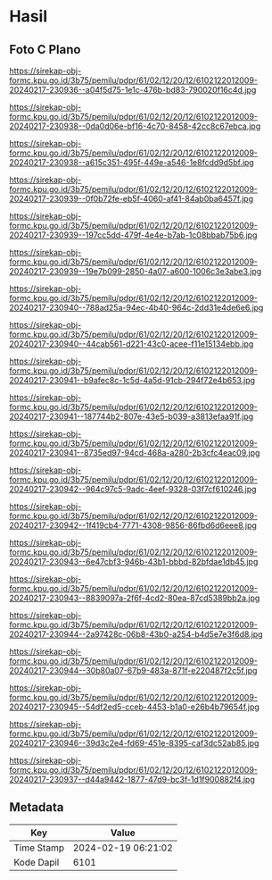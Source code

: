 # Hasil

## Foto C Plano

https://sirekap-obj-formc.kpu.go.id/3b75/pemilu/pdpr/61/02/12/20/12/6102122012009-20240217-230936--a04f5d75-1e1c-476b-bd83-790020f16c4d.jpg

https://sirekap-obj-formc.kpu.go.id/3b75/pemilu/pdpr/61/02/12/20/12/6102122012009-20240217-230938--0da0d06e-bf16-4c70-8458-42cc8c67ebca.jpg

https://sirekap-obj-formc.kpu.go.id/3b75/pemilu/pdpr/61/02/12/20/12/6102122012009-20240217-230938--a615c351-495f-449e-a546-1e8fcdd9d5bf.jpg

https://sirekap-obj-formc.kpu.go.id/3b75/pemilu/pdpr/61/02/12/20/12/6102122012009-20240217-230939--0f0b72fe-eb5f-4060-af41-84ab0ba6457f.jpg

https://sirekap-obj-formc.kpu.go.id/3b75/pemilu/pdpr/61/02/12/20/12/6102122012009-20240217-230939--197cc5dd-479f-4e4e-b7ab-1c08bbab75b6.jpg

https://sirekap-obj-formc.kpu.go.id/3b75/pemilu/pdpr/61/02/12/20/12/6102122012009-20240217-230939--19e7b099-2850-4a07-a600-1006c3e3abe3.jpg

https://sirekap-obj-formc.kpu.go.id/3b75/pemilu/pdpr/61/02/12/20/12/6102122012009-20240217-230940--788ad25a-94ec-4b40-964c-2dd31e4de6e6.jpg

https://sirekap-obj-formc.kpu.go.id/3b75/pemilu/pdpr/61/02/12/20/12/6102122012009-20240217-230940--44cab561-d221-43c0-acee-f11e15134ebb.jpg

https://sirekap-obj-formc.kpu.go.id/3b75/pemilu/pdpr/61/02/12/20/12/6102122012009-20240217-230941--b9afec8c-1c5d-4a5d-91cb-294f72e4b653.jpg

https://sirekap-obj-formc.kpu.go.id/3b75/pemilu/pdpr/61/02/12/20/12/6102122012009-20240217-230941--187744b2-807e-43e5-b039-a3813efaa91f.jpg

https://sirekap-obj-formc.kpu.go.id/3b75/pemilu/pdpr/61/02/12/20/12/6102122012009-20240217-230941--8735ed97-94cd-468a-a280-2b3cfc4eac09.jpg

https://sirekap-obj-formc.kpu.go.id/3b75/pemilu/pdpr/61/02/12/20/12/6102122012009-20240217-230942--964c97c5-9adc-4eef-9328-03f7cf610246.jpg

https://sirekap-obj-formc.kpu.go.id/3b75/pemilu/pdpr/61/02/12/20/12/6102122012009-20240217-230942--1f419cb4-7771-4308-9856-86fbd6d6eee8.jpg

https://sirekap-obj-formc.kpu.go.id/3b75/pemilu/pdpr/61/02/12/20/12/6102122012009-20240217-230943--6e47cbf3-946b-43b1-bbbd-82bfdae1db45.jpg

https://sirekap-obj-formc.kpu.go.id/3b75/pemilu/pdpr/61/02/12/20/12/6102122012009-20240217-230943--8839097a-2f6f-4cd2-80ea-87cd5389bb2a.jpg

https://sirekap-obj-formc.kpu.go.id/3b75/pemilu/pdpr/61/02/12/20/12/6102122012009-20240217-230944--2a97428c-06b8-43b0-a254-b4d5e7e3f6d8.jpg

https://sirekap-obj-formc.kpu.go.id/3b75/pemilu/pdpr/61/02/12/20/12/6102122012009-20240217-230944--30b80a07-67b9-483a-871f-e220487f2c5f.jpg

https://sirekap-obj-formc.kpu.go.id/3b75/pemilu/pdpr/61/02/12/20/12/6102122012009-20240217-230945--54df2ed5-cceb-4453-b1a0-e26b4b79654f.jpg

https://sirekap-obj-formc.kpu.go.id/3b75/pemilu/pdpr/61/02/12/20/12/6102122012009-20240217-230946--39d3c2e4-fd69-451e-8395-caf3dc52ab85.jpg

https://sirekap-obj-formc.kpu.go.id/3b75/pemilu/pdpr/61/02/12/20/12/6102122012009-20240217-230937--d44a9442-1877-47d9-bc3f-1d1f900882f4.jpg


## Metadata

| Key        | Value               |
| ---------- | ------------------- |
| Time Stamp | 2024-02-19 06:21:02 |
| Kode Dapil | 6101                |



